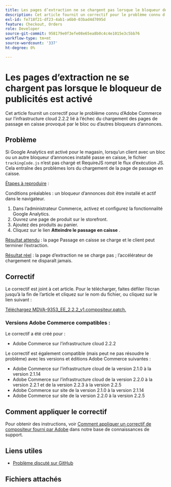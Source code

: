 ```yaml
---
title: Les pages d’extraction ne se chargent pas lorsque le bloqueur de publicités est activé
description: Cet article fournit un correctif pour le problème connu d’Adobe Commerce sur l’infrastructure cloud 2.2.2 lié à l’échec du chargement des pages de passage en caisse provoqué par le bloc ou d’autres bloqueurs d’annonces.
exl-id: fe718f21-df23-4ab1-a6b0-03bad4d7095d
feature: Checkout, Orders
role: Developer
source-git-commit: 958179e0f3efe08e65ea8b0c4c4e1015e3c5bb76
workflow-type: tm+mt
source-wordcount: '337'
ht-degree: 0%

---
```


# Les pages d’extraction ne se chargent pas lorsque le bloqueur de publicités est activé

Cet article fournit un correctif pour le problème connu d’Adobe Commerce sur l’infrastructure cloud 2.2.2 lié à l’échec du chargement des pages de passage en caisse provoqué par le bloc ou d’autres bloqueurs d’annonces.

## Problème

Si Google Analytics est activé pour le magasin, lorsqu’un client avec un bloc ou un autre bloqueur d’annonces installé passe en caisse, le fichier `trackingCode.js` n’est pas chargé et RequireJS rompt le flux d’exécution JS. Cela entraîne des problèmes lors du chargement de la page de passage en caisse.

<u>Étapes à reproduire</u> :

Conditions préalables : un bloqueur d’annonces doit être installé et actif dans le navigateur.

1. Dans l’administrateur Commerce, activez et configurez la fonctionnalité Google Analytics.
1. Ouvrez une page de produit sur le storefront.
1. Ajoutez des produits au panier.
1. Cliquez sur le lien **Atteindre le passage en caisse** .

<u>Résultat attendu</u> : la page Passage en caisse se charge et le client peut terminer l’extraction.

<u>Résultat réel</u> : la page d’extraction ne se charge pas ; l’accélérateur de chargement ne disparaît jamais.

## Correctif

Le correctif est joint à cet article. Pour le télécharger, faites défiler l’écran jusqu’à la fin de l’article et cliquez sur le nom du fichier, ou cliquez sur le lien suivant :

[Téléchargez MDVA-9353\_EE\_2.2.2\_v1.compositeur.patch.](assets/MDVA-9353_EE_2.2.2_v1.composer.patch.zip)

### Versions Adobe Commerce compatibles :

Le correctif a été créé pour :

* Adobe Commerce sur l’infrastructure cloud 2.2.2

Le correctif est également compatible (mais peut ne pas résoudre le problème) avec les versions et éditions Adobe Commerce suivantes :

* Adobe Commerce sur l’infrastructure cloud de la version 2.1.0 à la version 2.1.14
* Adobe Commerce sur l’infrastructure cloud de la version 2.2.0 à la version 2.2.1 et de la version 2.2.3 à la version 2.2.5
* Adobe Commerce sur site de la version 2.1.0 à la version 2.1.14
* Adobe Commerce sur site de la version 2.2.0 à la version 2.2.5

## Comment appliquer le correctif

Pour obtenir des instructions, voir [Comment appliquer un correctif de compositeur fourni par Adobe](/help/how-to/general/how-to-apply-a-composer-patch-provided-by-magento.md) dans notre base de connaissances de support.

## Liens utiles

* [Problème discuté sur GitHub](https://github.com/magento/magento2/pull/13061)

## Fichiers attachés
